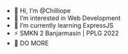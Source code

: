 - 👋 Hi, I’m @Chilliope
- 👀 I’m interested in Web Development
- 🌱 I’m currently learning ExpressJS
- ⚡ SMKN 2 Banjarmasin | PPLG 2022
- 🦅 DO MORE

<!---
Chilliope/Chilliope is a ✨ special ✨ repository because its `README.md` (this file) appears on your GitHub profile.
You can click the Preview link to take a look at your changes.
--->
